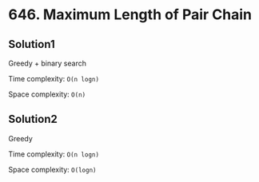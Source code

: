 # 646. Maximum Length of Pair Chain

## Solution1

Greedy + binary search

Time complexity: `O(n logn)`

Space complexity: `O(n)`

## Solution2

Greedy

Time complexity: `O(n logn)`

Space complexity: `O(logn)`
